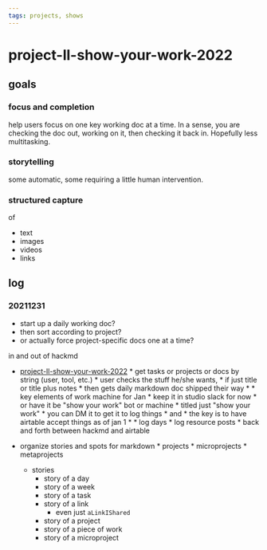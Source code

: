 ```yaml
---
tags: projects, shows
---
```


# project-ll-show-your-work-2022


## goals

### focus and completion

help users focus on one key working doc at a time. In a sense, you are checking the doc out, working on it, then checking it back in. Hopefully less multitasking.

### storytelling

some automatic, some requiring a little human intervention.


### structured capture

of
* text
* images
* videos
* links

## log

### 20211231

* start up a daily working doc?
* then sort according to project?
* or actually force project-specific docs one at a time?

in and out of hackmd
* [project-ll-show-your-work-2022](/zUlnJn5BSWyQjzv4DgXONw)
        * get tasks or projects or docs by string (user, tool, etc.)
            * user checks the stuff he/she wants, 
            * if just title or title plus notes
            * then gets daily markdown doc shipped their way
            * * key elements of work machine for Jan
        * keep it in studio slack for now
            * or have it be "show your work" bot or machine
            * titled just "show your work"
            * you can DM it to get it to log things
            * and
        * the key is to have airtable accept things as of jan 1
        * 
        * log days
        * log resource posts
        * back and forth between hackmd and airtable






* organize stories and spots for markdown
        * projects
        * microprojects
        * metaprojects
    * stories
        * story of a day
        * story of a week
        * story of a task
        * story of a link
            * even just `aLinkIShared`
        * story of a project
        * story of a piece of work
        * story of a microproject


